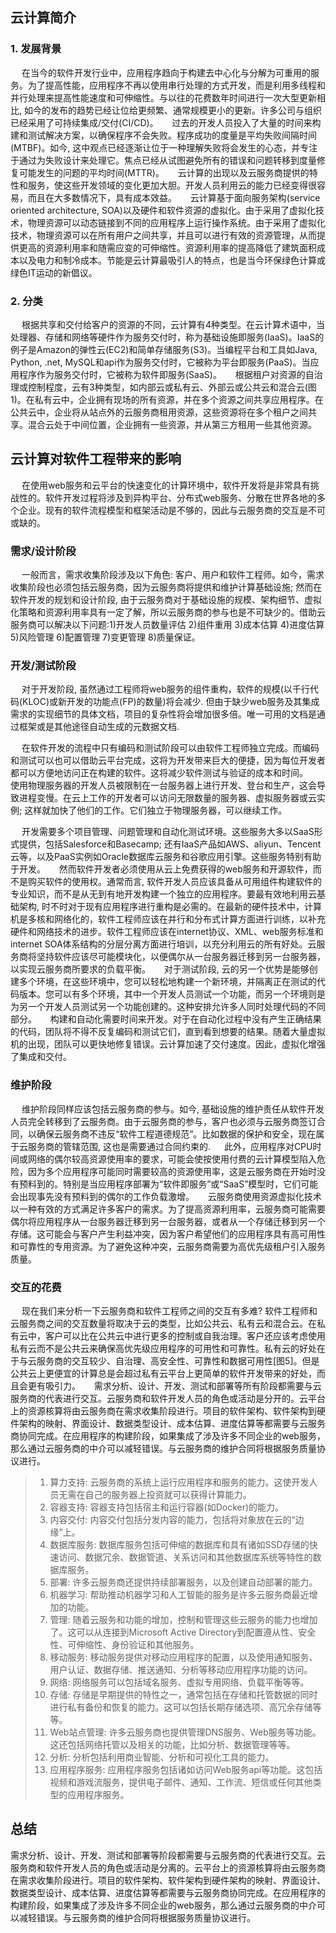 ## 云计算简介

### 1. 发展背景

&emsp; 在当今的软件开发行业中，应用程序趋向于构建去中心化与分解为可重用的服务。为了提高性能，应用程序不再以使用串行处理的方式开发，而是利用多线程和并行处理来提高性能速度和可伸缩性。与以往的花费数年时间进行一次大型更新相比, 如今的发布的趋势已经让位给更频繁、通常规模更小的更新。许多公司与组织已经采用了可持续集成/交付(CI/CD)。
&emsp; 过去的开发人员投入了大量的时间来构建和测试解决方案，以确保程序不会失败。程序成功的度量是平均失败间隔时间(MTBF)。如今, 这中观点已经逐渐让位于一种理解失败将会发生的心态，并专注于通过为失败设计来处理它。焦点已经从试图避免所有的错误和问题转移到度量修复可能发生的问题的平均时间(MTTR)。
&emsp; 云计算的出现以及云服务商提供的特性和服务，使这些开发领域的变化更加大胆。开发人员利用云的能力已经变得很容易，而且在大多数情况下，具有成本效益。
&emsp; 云计算基于面向服务架构(service oriented architecture, SOA)以及硬件和软件资源的虚拟化。由于采用了虚拟化技术，物理资源可以动态链接到不同的应用程序上运行操作系统。由于采用了虚拟化技术，物理资源可以在所有用户之间共享，并且可以进行有效的资源管理，从而提供更高的资源利用率和随需应变的可伸缩性。资源利用率的提高降低了建筑面积成本以及电力和制冷成本。节能是云计算最吸引人的特点，也是当今环保绿色计算或绿色IT运动的新倡议。

### 2. 分类

&emsp; 根据共享和交付给客户的资源的不同，云计算有4种类型。在云计算术语中，当处理器、存储和网络等硬件作为服务交付时，称为基础设施即服务(IaaS)。IaaS的例子是Amazon的弹性云(EC2)和简单存储服务(S3)。当编程平台和工具如Java, Python, .net, MySQL和api作为服务交付时，它被称为平台即服务(PaaS)。当应用程序作为服务交付时，它被称为软件即服务(SaaS)。
&emsp; 根据租户对资源的自治理或控制程度，云有3种类型，如内部云或私有云、外部云或公共云和混合云(图1)。在私有云中，企业拥有现场的所有资源，并在多个资源之间共享应用程序。在公共云中，企业将从站点外的云服务商租用资源，这些资源将在多个租户之间共享。混合云处于中间位置，企业拥有一些资源，并从第三方租用一些其他资源。

## 云计算对软件工程带来的影响

&emsp; 在使用web服务和云平台的快速变化的计算环境中，软件开发将是非常具有挑战性的。软件开发过程将涉及到异构平台、分布式web服务、分散在世界各地的多个企业。现有的软件流程模型和框架活动是不够的，因此与云服务商的交互是不可或缺的。

### 需求/设计阶段

&emsp; 一般而言，需求收集阶段涉及以下角色: 客户、用户和软件工程师。如今，需求收集阶段也必须包括云服务商，因为云服务商将提供和维护计算基础设施; 然而在软件开发的规划和设计阶段, 由于云服务商对于基础设施的规模、架构细节、虚拟化策略和资源利用率具有一定了解，所以云服务商的参与也是不可缺少的。借助云服务商可以解决以下问题:1)开发人员数量评估 2)组件重用 3)成本估算 4)进度估算 5)风险管理 6)配置管理 7)变更管理 8)质量保证。

### 开发/测试阶段

&emsp; 对于开发阶段, 虽然通过工程师将web服务的组件重构，软件的规模(以千行代码(KLOC)或新开发的功能点(FP)的数量)将会减少. 但由于缺少web服务及其集成需求的实现细节的具体文档，项目的复杂性将会增加很多倍。唯一可用的文档是通过框架或是其他途径自动生成的元数据文档.

&emsp; 在软件开发的流程中只有编码和测试阶段可以由软件工程师独立完成。而编码和测试可以也可以借助云平台完成，这将为开发带来巨大的便捷，因为每位开发者都可以方便地访问正在构建的软件。这将减少软件测试与验证的成本和时间。
&emsp; 使用物理服务器的开发人员被限制在一台服务器上进行开发、登台和生产，这会导致进程变慢。在云上工作的开发者可以访问无限数量的服务器、虚拟服务器或云实例; 这样就加快了他们的工作。它们独立于物理服务器，可以继续工作。

&emsp; 开发需要多个项目管理、问题管理和自动化测试环境。这些服务大多以SaaS形式提供，包括Salesforce和Basecamp; 还有IaaS产品如AWS、aliyun、Tencent云等，以及PaaS实例如Oracle数据库云服务和谷歌应用引擎。这些服务特别有助于开发。
&emsp; 然而软件开发者必须使用从云上免费获得的web服务和开源软件，而不是购买软件的使用权。通常而言, 软件开发人员应该具备从可用组件构建软件的专业知识，而不是从无到有地开发构建一个独立的应用程序。要最有效地利用云基础架构, 时不时对于现有应用程序进行重构是必需的。在最新的硬件技术中，计算机是多核和网络化的，软件工程师应该在并行和分布式计算方面进行训练，以补充硬件和网络技术的进步。软件工程师应该在internet协议、XML、web服务标准和internet SOA体系结构的分层分离方面进行培训，以充分利用云的所有好处。云服务商将坚持软件应该尽可能模块化，以便偶尔从一台服务器迁移到另一台服务器，以实现云服务商所要求的负载平衡。
&emsp; 对于测试阶段, 云的另一个优势是能够创建多个环境，在这些环境中，您可以轻松地构建一个新环境，并隔离正在测试的代码版本。您可以有多个环境，其中一个开发人员测试一个功能，而另一个环境则是为另一个开发人员测试另一个功能创建的。这种安排允许多人同时处理代码的不同部分。
&emsp; 构建和自动化需要时间来开发。对于在自动化过程中没有产生正确结果的代码，团队将不得不反复编码和测试它们，直到看到想要的结果。随着大量虚拟机的出现，团队可以更快地修复错误。云计算加速了交付速度。因此，虚拟化增强了集成和交付。

### 维护阶段

&emsp; 维护阶段同样应该包括云服务商的参与。如今, 基础设施的维护责任从软件开发人员完全转移到了云服务商。由于云服务商的参与，客户也必须与云服务商签订合同，以确保云服务商不违反“软件工程道德规范”。比如数据的保护和安全，现在属于云服务商的管辖范围, 这也是需要通过合同约束的.
&emsp; 此外，应用程序对CPU时间或网络的偶尔较高资源使用率的要求，可能会使按使用付费的云计算模型陷入危险，因为多个应用程序可能同时需要较高的资源使用率，这是云服务商在开始时没有预料到的。特别是当应用程序部署为“软件即服务”或“SaaS”模型时，它们可能会出现事先没有预料到的偶尔的工作负载激增。
&emsp; 云服务商使用资源虚拟化技术以一种有效的方式满足许多客户的需求。为了提高资源利用率，云服务商可能需要偶尔将应用程序从一台服务器迁移到另一台服务器，或者从一个存储迁移到另一个存储。这可能会与客户产生利益冲突，因为客户希望他们的应用程序具有高可用性和可靠性的专用资源。为了避免这种冲突，云服务商需要为高优先级租户引入服务质量。

### 交互的花费

&emsp; 现在我们来分析一下云服务商和软件工程师之间的交互有多难? 软件工程师和云服务商之间的交互数量将取决于云的类型，比如公共云、私有云和混合云。在私有云中，客户可以比在公共云中进行更多的控制或自我治理。客户还应该考虑使用私有云而不是公共云来确保高优先级应用程序的可用性和可靠性。私有云的好处在于与云服务商的交互较少、自治理、高安全性、可靠性和数据可用性[图5]。但是公共云上更便宜的计算总是会超过私有云平台上更简单的软件开发带来的好处，而且会更有吸引力。
&emsp; 需求分析、设计、开发、测试和部署等所有阶段都需要与云服务商的代表进行交互。云服务商和软件开发人员的角色或活动是分开的。云平台上的资源核算将由云服务商在需求收集阶段进行。项目的软件架构、软件架构到硬件架构的映射、界面设计、数据类型设计、成本估算、进度估算等都需要与云服务商协同完成。在应用程序的构建阶段，如果集成了涉及许多不同企业的web服务，那么通过云服务商的中介可以减轻错误。与云服务商的维护合同将根据服务质量协议进行。

> 1. 算力支持: 云服务商的系统上运行应用程序和服务的能力。这使开发人员无需在自己的服务器上投资就可以获得计算能力。
> 2. 容器支持: 容器支持包括宿主和运行容器(如Docker)的能力。
> 3. 内容交付: 内容交付包括分发内容的能力，包括将对象放在云的“边缘”上。
> 4. 数据库服务: 数据库服务包括可伸缩的数据库和具有诸如SSD存储的快速访问、数据冗余、数据管道、关系访问和其他数据库系统等特性的数据库服务。
> 5. 部署: 许多云服务商还提供持续部署服务，以及创建自动部署的能力。
> 6. 机器学习: 帮助推动机器学习和人工智能的服务是许多云服务商最近增加的功能。
> 7. 管理: 随着云服务和功能的增加，控制和管理这些云服务的能力也增加了。这可以从连接到Microsoft Active Directory到配置遵从性、安全性、可伸缩性、身份验证和其他服务。
> 8. 移动服务: 移动服务提供对移动应用程序的配置，以及使用通知服务、用户认证、数据存储、推送通知、分析等移动应用程序功能的访问。
> 9. 网络: 网络服务可以包括域名服务、虚拟专用网络、负载平衡等等。
> 10. 存储: 存储是早期提供的特性之一，通常包括在存储和托管数据的同时进行私有备份和恢复的能力。这可以包括长期存储选项、高冗余存储等等。
> 11. Web站点管理: 许多云服务商也提供管理DNS服务、Web服务等功能。这还包括网络托管以及相关的功能，比如分析、数据管理等等。
> 12. 分析: 分析包括利用商业智能、分析和可视化工具的能力。
> 13. 应用程序服务: 应用程序服务包括诸如访问Web服务api等功能。这包括视频和游戏流服务，提供电子邮件、通知、工作流、短信或任何其他类型的应用程序服务。

## 总结

需求分析、设计、开发、测试和部署等阶段都需要与云服务商的代表进行交互。云服务商和软件开发人员的角色或活动是分离的。云平台上的资源核算将由云服务商在需求收集阶段进行。项目的软件架构、软件架构到硬件架构的映射、界面设计、数据类型设计、成本估算、进度估算等都需要与云服务商协同完成。在应用程序的构建阶段，如果集成了涉及许多不同企业的web服务，那么通过云服务商的中介可以减轻错误。与云服务商的维护合同将根据服务质量协议进行。
